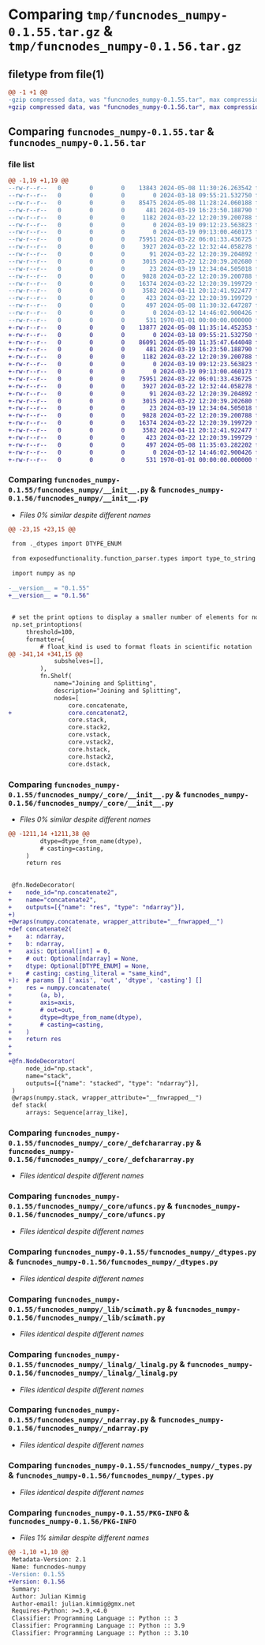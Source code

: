 # Comparing `tmp/funcnodes_numpy-0.1.55.tar.gz` & `tmp/funcnodes_numpy-0.1.56.tar.gz`

## filetype from file(1)

```diff
@@ -1 +1 @@
-gzip compressed data, was "funcnodes_numpy-0.1.55.tar", max compression
+gzip compressed data, was "funcnodes_numpy-0.1.56.tar", max compression
```

## Comparing `funcnodes_numpy-0.1.55.tar` & `funcnodes_numpy-0.1.56.tar`

### file list

```diff
@@ -1,19 +1,19 @@
--rw-r--r--   0        0        0    13843 2024-05-08 11:30:26.263542 funcnodes_numpy-0.1.55/funcnodes_numpy/__init__.py
--rw-r--r--   0        0        0        0 2024-03-18 09:55:21.532750 funcnodes_numpy-0.1.55/funcnodes_numpy/_array_creation.py
--rw-r--r--   0        0        0    85475 2024-05-08 11:28:24.060188 funcnodes_numpy-0.1.55/funcnodes_numpy/_core/__init__.py
--rw-r--r--   0        0        0      481 2024-03-19 16:23:50.188790 funcnodes_numpy-0.1.55/funcnodes_numpy/_core/_datetime.py
--rw-r--r--   0        0        0     1182 2024-03-22 12:20:39.200788 funcnodes_numpy-0.1.55/funcnodes_numpy/_core/_defchararray.py
--rw-r--r--   0        0        0        0 2024-03-19 09:12:23.563823 funcnodes_numpy-0.1.55/funcnodes_numpy/_core/_fromnumeric.py
--rw-r--r--   0        0        0        0 2024-03-19 09:13:00.460173 funcnodes_numpy-0.1.55/funcnodes_numpy/_core/_multiarray.py
--rw-r--r--   0        0        0    75951 2024-03-22 06:01:33.436725 funcnodes_numpy-0.1.55/funcnodes_numpy/_core/ufuncs.py
--rw-r--r--   0        0        0     3927 2024-03-22 12:32:44.058278 funcnodes_numpy-0.1.55/funcnodes_numpy/_dtypes.py
--rw-r--r--   0        0        0       91 2024-03-22 12:20:39.204892 funcnodes_numpy-0.1.55/funcnodes_numpy/_lib/__init__.py
--rw-r--r--   0        0        0     3015 2024-03-22 12:20:39.202680 funcnodes_numpy-0.1.55/funcnodes_numpy/_lib/scimath.py
--rw-r--r--   0        0        0       23 2024-03-19 12:34:04.505018 funcnodes_numpy-0.1.55/funcnodes_numpy/_linalg/__init__.py
--rw-r--r--   0        0        0     9828 2024-03-22 12:20:39.200788 funcnodes_numpy-0.1.55/funcnodes_numpy/_linalg/_linalg.py
--rw-r--r--   0        0        0    16374 2024-03-22 12:20:39.199729 funcnodes_numpy-0.1.55/funcnodes_numpy/_ndarray.py
--rw-r--r--   0        0        0     3582 2024-04-11 20:12:41.922477 funcnodes_numpy-0.1.55/funcnodes_numpy/_types.py
--rw-r--r--   0        0        0      423 2024-03-22 12:20:39.199729 funcnodes_numpy-0.1.55/funcnodes_numpy/constants.py
--rw-r--r--   0        0        0      497 2024-05-08 11:30:32.647287 funcnodes_numpy-0.1.55/pyproject.toml
--rw-r--r--   0        0        0        0 2024-03-12 14:46:02.900426 funcnodes_numpy-0.1.55/README.md
--rw-r--r--   0        0        0      531 1970-01-01 00:00:00.000000 funcnodes_numpy-0.1.55/PKG-INFO
+-rw-r--r--   0        0        0    13877 2024-05-08 11:35:14.452353 funcnodes_numpy-0.1.56/funcnodes_numpy/__init__.py
+-rw-r--r--   0        0        0        0 2024-03-18 09:55:21.532750 funcnodes_numpy-0.1.56/funcnodes_numpy/_array_creation.py
+-rw-r--r--   0        0        0    86091 2024-05-08 11:35:47.644048 funcnodes_numpy-0.1.56/funcnodes_numpy/_core/__init__.py
+-rw-r--r--   0        0        0      481 2024-03-19 16:23:50.188790 funcnodes_numpy-0.1.56/funcnodes_numpy/_core/_datetime.py
+-rw-r--r--   0        0        0     1182 2024-03-22 12:20:39.200788 funcnodes_numpy-0.1.56/funcnodes_numpy/_core/_defchararray.py
+-rw-r--r--   0        0        0        0 2024-03-19 09:12:23.563823 funcnodes_numpy-0.1.56/funcnodes_numpy/_core/_fromnumeric.py
+-rw-r--r--   0        0        0        0 2024-03-19 09:13:00.460173 funcnodes_numpy-0.1.56/funcnodes_numpy/_core/_multiarray.py
+-rw-r--r--   0        0        0    75951 2024-03-22 06:01:33.436725 funcnodes_numpy-0.1.56/funcnodes_numpy/_core/ufuncs.py
+-rw-r--r--   0        0        0     3927 2024-03-22 12:32:44.058278 funcnodes_numpy-0.1.56/funcnodes_numpy/_dtypes.py
+-rw-r--r--   0        0        0       91 2024-03-22 12:20:39.204892 funcnodes_numpy-0.1.56/funcnodes_numpy/_lib/__init__.py
+-rw-r--r--   0        0        0     3015 2024-03-22 12:20:39.202680 funcnodes_numpy-0.1.56/funcnodes_numpy/_lib/scimath.py
+-rw-r--r--   0        0        0       23 2024-03-19 12:34:04.505018 funcnodes_numpy-0.1.56/funcnodes_numpy/_linalg/__init__.py
+-rw-r--r--   0        0        0     9828 2024-03-22 12:20:39.200788 funcnodes_numpy-0.1.56/funcnodes_numpy/_linalg/_linalg.py
+-rw-r--r--   0        0        0    16374 2024-03-22 12:20:39.199729 funcnodes_numpy-0.1.56/funcnodes_numpy/_ndarray.py
+-rw-r--r--   0        0        0     3582 2024-04-11 20:12:41.922477 funcnodes_numpy-0.1.56/funcnodes_numpy/_types.py
+-rw-r--r--   0        0        0      423 2024-03-22 12:20:39.199729 funcnodes_numpy-0.1.56/funcnodes_numpy/constants.py
+-rw-r--r--   0        0        0      497 2024-05-08 11:35:03.282202 funcnodes_numpy-0.1.56/pyproject.toml
+-rw-r--r--   0        0        0        0 2024-03-12 14:46:02.900426 funcnodes_numpy-0.1.56/README.md
+-rw-r--r--   0        0        0      531 1970-01-01 00:00:00.000000 funcnodes_numpy-0.1.56/PKG-INFO
```

### Comparing `funcnodes_numpy-0.1.55/funcnodes_numpy/__init__.py` & `funcnodes_numpy-0.1.56/funcnodes_numpy/__init__.py`

 * *Files 0% similar despite different names*

```diff
@@ -23,15 +23,15 @@
 
 from ._dtypes import DTYPE_ENUM
 
 from exposedfunctionality.function_parser.types import type_to_string
 
 import numpy as np
 
-__version__ = "0.1.55"
+__version__ = "0.1.56"
 
 
 # set the print options to display a smaller number of elements for node previews
 np.set_printoptions(
     threshold=100,
     formatter={
         # float_kind is used to format floats in scientific notation
@@ -341,14 +341,15 @@
             subshelves=[],
         ),
         fn.Shelf(
             name="Joining and Splitting",
             description="Joining and Splitting",
             nodes=[
                 core.concatenate,
+                core.concatenat2,
                 core.stack,
                 core.stack2,
                 core.vstack,
                 core.vstack2,
                 core.hstack,
                 core.hstack2,
                 core.dstack,
```

### Comparing `funcnodes_numpy-0.1.55/funcnodes_numpy/_core/__init__.py` & `funcnodes_numpy-0.1.56/funcnodes_numpy/_core/__init__.py`

 * *Files 0% similar despite different names*

```diff
@@ -1211,14 +1211,38 @@
         dtype=dtype_from_name(dtype),
         # casting=casting,
     )
     return res
 
 
 @fn.NodeDecorator(
+    node_id="np.concatenate2",
+    name="concatenate2",
+    outputs=[{"name": "res", "type": "ndarray"}],
+)
+@wraps(numpy.concatenate, wrapper_attribute="__fnwrapped__")
+def concatenate2(
+    a: ndarray,
+    b: ndarray,
+    axis: Optional[int] = 0,
+    # out: Optional[ndarray] = None,
+    dtype: Optional[DTYPE_ENUM] = None,
+    # casting: casting_literal = "same_kind",
+):  # params [] ['axis', 'out', 'dtype', 'casting'] []
+    res = numpy.concatenate(
+        (a, b),
+        axis=axis,
+        # out=out,
+        dtype=dtype_from_name(dtype),
+        # casting=casting,
+    )
+    return res
+
+
+@fn.NodeDecorator(
     node_id="np.stack",
     name="stack",
     outputs=[{"name": "stacked", "type": "ndarray"}],
 )
 @wraps(numpy.stack, wrapper_attribute="__fnwrapped__")
 def stack(
     arrays: Sequence[array_like],
```

### Comparing `funcnodes_numpy-0.1.55/funcnodes_numpy/_core/_defchararray.py` & `funcnodes_numpy-0.1.56/funcnodes_numpy/_core/_defchararray.py`

 * *Files identical despite different names*

### Comparing `funcnodes_numpy-0.1.55/funcnodes_numpy/_core/ufuncs.py` & `funcnodes_numpy-0.1.56/funcnodes_numpy/_core/ufuncs.py`

 * *Files identical despite different names*

### Comparing `funcnodes_numpy-0.1.55/funcnodes_numpy/_dtypes.py` & `funcnodes_numpy-0.1.56/funcnodes_numpy/_dtypes.py`

 * *Files identical despite different names*

### Comparing `funcnodes_numpy-0.1.55/funcnodes_numpy/_lib/scimath.py` & `funcnodes_numpy-0.1.56/funcnodes_numpy/_lib/scimath.py`

 * *Files identical despite different names*

### Comparing `funcnodes_numpy-0.1.55/funcnodes_numpy/_linalg/_linalg.py` & `funcnodes_numpy-0.1.56/funcnodes_numpy/_linalg/_linalg.py`

 * *Files identical despite different names*

### Comparing `funcnodes_numpy-0.1.55/funcnodes_numpy/_ndarray.py` & `funcnodes_numpy-0.1.56/funcnodes_numpy/_ndarray.py`

 * *Files identical despite different names*

### Comparing `funcnodes_numpy-0.1.55/funcnodes_numpy/_types.py` & `funcnodes_numpy-0.1.56/funcnodes_numpy/_types.py`

 * *Files identical despite different names*

### Comparing `funcnodes_numpy-0.1.55/PKG-INFO` & `funcnodes_numpy-0.1.56/PKG-INFO`

 * *Files 1% similar despite different names*

```diff
@@ -1,10 +1,10 @@
 Metadata-Version: 2.1
 Name: funcnodes-numpy
-Version: 0.1.55
+Version: 0.1.56
 Summary: 
 Author: Julian Kimmig
 Author-email: julian.kimmig@gmx.net
 Requires-Python: >=3.9,<4.0
 Classifier: Programming Language :: Python :: 3
 Classifier: Programming Language :: Python :: 3.9
 Classifier: Programming Language :: Python :: 3.10
```

